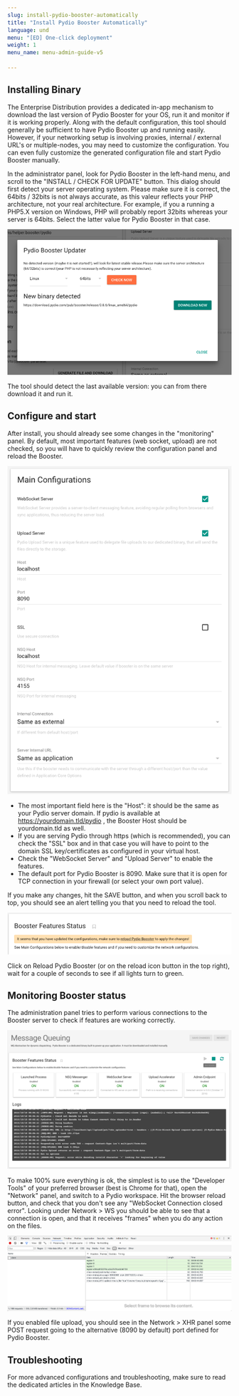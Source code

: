 ```yaml
---
slug: install-pydio-booster-automatically
title: "Install Pydio Booster Automatically"
language: und
menu: "[ED] One-click deployment"
weight: 1
menu_name: menu-admin-guide-v5

---
```

## Installing Binary

The Enterprise Distribution provides a dedicated in-app mechanism to download the last version of Pydio Booster for your OS, run it and monitor if it is working properly. Along with the default configuration, this tool should generally be sufficient to have Pydio Booster up and running easily. However, if your networking setup is involving proxies, internal / external URL's or multiple-nodes, you may need to customize the configuration. You can even fully customize the generated configuration file and start Pydio Booster manually.

In the administrator panel, look for Pydio Booster in the left-hand menu, and scroll to the "INSTALL / CHECK FOR UPDATE" button. This dialog should first detect your server operating system. Please make sure it is correct, the 64bits / 32bits is not always accurate, as this valeur reflects your PHP architecture, not your real architecture. For example, if you a running a PHP5.X version on Windows, PHP will probably report 32bits whereas your server is 64bits. Select the latter value for Pydio Booster in that case.

![](../../images/1_installation_guide/booster_installer_panel.png)

The tool should detect the last available version: you can from there download it and run it.


## Configure and start

After install, you should already see some changes in the "monitoring" panel. By default, most important features (web socket, upload) are not checked, so you will have to quickly review the configuration panel and reload the Booster.

![](../../images/1_installation_guide/booster_configuration_panel.png)

 - The most important field here is the "Host": it should be the same as your Pydio server domain. If pydio is available at https://yourdomain.tld/pydio , the Booster Host should be yourdomain.tld as well.
 - If you are serving Pydio through https (which is recommended), you can check the "SSL" box and in that case you will have to point to the domain SSL key/certificates as configured in your virtual host.
 - Check the "WebSocket Server" and "Upload Server" to enable the features.
 - The default port for Pydio Booster is 8090. Make sure that it is open for TCP connection in your firewall (or select your own port value).

If you make any changes, hit the SAVE button, and when you scroll back to top, you should see an alert telling you that you need to reload the tool.

![](../../images/1_installation_guide/booster_requires_reload.png)

Click on Reload Pydio Booster (or on the reload icon button in the top right), wait for a couple of seconds to see if all lights turn to green.

## Monitoring Booster status

The administration panel tries to perform various connections to the Booster server to check if features are working correctly.

![](../../images/1_installation_guide/booster_monitoring_panel.png)

To make 100% sure everything is ok, the simplest is to use the "Developer Tools" of your preferred browser (best is Chrome for that), open the "Network" panel, and switch to a Pydio workspace. Hit the browser reload button, and check that you don't see any "WebSocket Connection closed error". Looking under Network > WS you should be able to see that a connection is open, and that it receives "frames" when you do any action on the files.

![](../../images/1_installation_guide/booster_chrome_ws.png)

If you enabled file upload, you should see in the Network > XHR panel some POST request going to the alternative (8090 by default) port defined for Pydio Booster.


## Troubleshooting

For more advanced configurations and troubleshooting, make sure to read the dedicated articles in the Knowledge Base.

